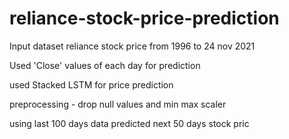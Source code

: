 # reliance-stock-price-prediction

Input dataset reliance stock price from 1996 to 24 nov 2021

Used 'Close' values of each day for prediction

used Stacked LSTM for price prediction 

preprocessing - drop null values and min max scaler 

using last 100 days data predicted next 50 days stock pric
